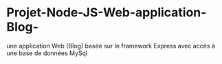 # Projet-Node-JS-Web-application-Blog-
une application Web (Blog) basée sur le framework Express avec accès à une base de données MySql
